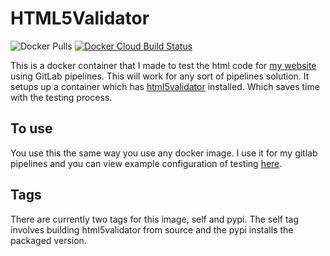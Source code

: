 # HTML5Validator

![Docker Pulls](https://img.shields.io/docker/pulls/cyb3rjak3/html5validator) [![Docker Cloud Build Status](https://img.shields.io/docker/cloud/build/cyb3rjak3/html5validator)](https://hub.docker.com/r/cyb3rjak3/html5validator/builds)

This is a docker container that I made to test the html code for [my website](https://www.jwhite.network) using GitLab pipelines. This will work for any sort of pipelines solution. It setups up a container which has [html5validator](https://github.com/svenkreiss/html5validator) installed. Which saves time with the testing process.

## To use

You use this the same way you use any docker image. I use it for my gitlab pipelines and you can view example configuration of testing [here](https://github.com/Cyb3r-Jak3/portfolio-website/blob/master/.gitlab-ci.yml).

## Tags

There are currently two tags for this image, self and pypi. The self tag involves building html5validator from source and the pypi installs the packaged version.
